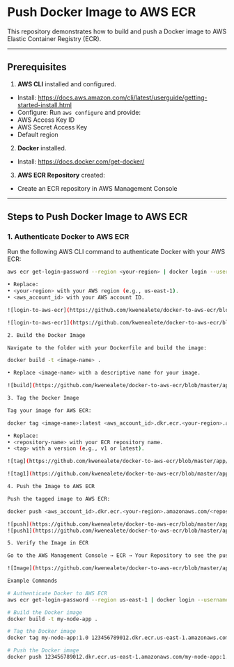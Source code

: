 # Push Docker Image to AWS ECR

This repository demonstrates how to build and push a Docker image to AWS Elastic Container Registry (ECR).

---

## Prerequisites
1. **AWS CLI** installed and configured.
- Install: https://docs.aws.amazon.com/cli/latest/userguide/getting-started-install.html
- Configure: Run `aws configure` and provide:
- AWS Access Key ID
- AWS Secret Access Key
- Default region
2. **Docker** installed.
- Install: https://docs.docker.com/get-docker/
3. **AWS ECR Repository** created:
- Create an ECR repository in AWS Management Console

---

## Steps to Push Docker Image to AWS ECR

### 1. Authenticate Docker to AWS ECR
Run the following AWS CLI command to authenticate Docker with your AWS ECR:
```bash
aws ecr get-login-password --region <your-region> | docker login --username AWS --password-stdin <aws_account_id>.dkr.ecr.<your-region>.amazonaws.com

• Replace:
• <your-region> with your AWS region (e.g., us-east-1).
• <aws_account_id> with your AWS account ID.

![login-to-aws-ecr](https://github.com/kwenealete/docker-to-aws-ecr/blob/master/app/images/login.png)

![login-to-aws-ecr1](https://github.com/kwenealete/docker-to-aws-ecr/blob/master/app/images/login1.png)

2. Build the Docker Image

Navigate to the folder with your Dockerfile and build the image:

docker build -t <image-name> .

• Replace <image-name> with a descriptive name for your image.

![build](https://github.com/kwenealete/docker-to-aws-ecr/blob/master/app/images/build.png)

3. Tag the Docker Image

Tag your image for AWS ECR:

docker tag <image-name>:latest <aws_account_id>.dkr.ecr.<your-region>.amazonaws.com/<repository-name>:<tag>

• Replace:
• <repository-name> with your ECR repository name.
• <tag> with a version (e.g., v1 or latest).

![tag](https://github.com/kwenealete/docker-to-aws-ecr/blob/master/app/images/tag.png)

![tag1](https://github.com/kwenealete/docker-to-aws-ecr/blob/master/app/images/tag1.png)

4. Push the Image to AWS ECR

Push the tagged image to AWS ECR:

docker push <aws_account_id>.dkr.ecr.<your-region>.amazonaws.com/<repository-name>:<tag>

![push](https://github.com/kwenealete/docker-to-aws-ecr/blob/master/app/images/push.png)
![push1](https://github.com/kwenealete/docker-to-aws-ecr/blob/master/app/images/push1.png)

5. Verify the Image in ECR

Go to the AWS Management Console → ECR → Your Repository to see the pushed image.

![Image](https://github.com/kwenealete/docker-to-aws-ecr/blob/master/app/images/images.png)

Example Commands

# Authenticate Docker to AWS ECR
aws ecr get-login-password --region us-east-1 | docker login --username AWS --password-stdin 123456789012.dkr.ecr.us-east-1.amazonaws.com

# Build the Docker image
docker build -t my-node-app .

# Tag the Docker image
docker tag my-node-app:1.0 123456789012.dkr.ecr.us-east-1.amazonaws.com/my-node-app:1.0

# Push the Docker image
docker push 123456789012.dkr.ecr.us-east-1.amazonaws.com/my-node-app:1.0